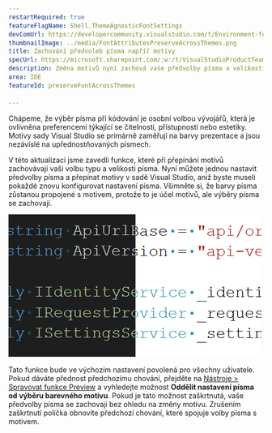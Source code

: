 ```yaml
---
restartRequired: true
featureFlagName: Shell.ThemeAgnosticFontSettings
devComUrl: https://developercommunity.visualstudio.com/t/Environment-font-and-font-size-is-associ/10143502?q=font+theme&fTime=allTime
thumbnailImage: ../media/FontAttributesPreserveAcrossThemes.png
title: Zachování předvoleb písma napříč motivy
specUrl: https://microsoft.sharepoint.com/:w:/t/VisualStudioProductTeam/EdXTo_GWzBpIrDv7ZyGrhKcB3arasI3DbQjrMXGs8StHtQ?e=8sPGnd
description: Změna motivů nyní zachová vaše předvolby písma a velikosti písma.
area: IDE
featureId: preserveFontAcrossThemes

---
```



Chápeme, že výběr písma při kódování je osobní volbou vývojářů, která je ovlivněna preferencemi týkající se čitelnosti, přístupnosti nebo estetiky. Motivy sady Visual Studio se primárně zaměřují na barvy prezentace a jsou nezávislé na upřednostňovaných písmech.

V této aktualizaci jsme zavedli funkce, které při přepínání motivů zachovávají vaši volbu typu a velikosti písma. Nyní můžete jednou nastavit předvolby písma a přepínat motivy v sadě Visual Studio, aniž byste museli pokaždé znovu konfigurovat nastavení písma. Všimněte si, že barvy písma zůstanou propojené s motivem, protože to je účel motivů, ale výběry písma se zachovají.

![Editor sady Visual Studio, který zobrazuje stejnou část kódu se stejným písmem, ale polovina kódu je v tmavém a polovina ve světlém motivu.](../media/FontAttributesPreserveAcrossThemes.png)

Tato funkce bude ve výchozím nastavení povolená pro všechny uživatele. Pokud dáváte přednost předchozímu chování, přejděte na [Nástroje > Spravovat funkce Preview](vscmd://Tools.ManagePreviewFeatures) a vyhledejte možnost **Oddělit nastavení písma od výběru barevného motivu**. Pokud je tato možnost zaškrtnutá, vaše předvolby písma se zachovají bez ohledu na změny motivu. Zrušením zaškrtnutí políčka obnovíte předchozí chování, které spojuje volby písma s motivem.
